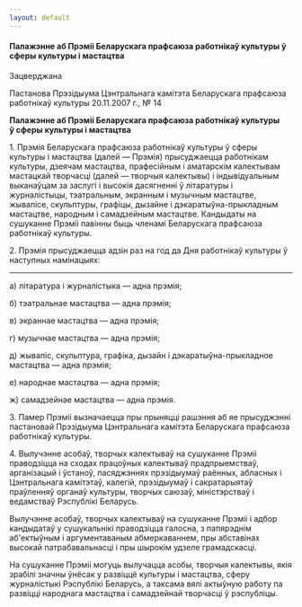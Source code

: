 ```yaml
---
layout: default
---
```


#### Палажэнне аб Прэміі Беларускага прафсаюза работнікаў культуры ў сферы культуры і мастацтва

Зацверджана

Пастанова Прэзідыума Цэнтральнага камітэта Беларускага прафсаюза
работнікаў культуры 20.11.2007 г., № 14

**Палажэнне аб Прэміі Беларускага прафсаюза работнікаў культуры  
ў сферы культуры і мастацтва**

1\. Прэмія Беларускага прафсаюза работнікаў культуры ў сферы культуры і
мастацтва (далей — Прэмія) прысуджаецца работнікам культуры, дзеячам
мастацтва, прафесійным і аматарскім калектывам мастацкай творчасці
(далей — творчыя калектывы) і індывідуальным выканаўцам за заслугі і
высокія дасягненні ў літаратуры і журналістыцы, тэатральным, экранным
і музычным мастацтве, жывапісе, скульптуры, графіцы, дызайне і
дэкаратыўна-прыкладным мастацтве, народным і самадзейным
мастацтве. Кандыдаты на сушуканне Прэміі павінны быць членамі
Беларускага прафсаюза работнікаў культуры.

2\. Прэмія прысуджаецца <span class="underline">адзін раз на год</span>
да Дня работнікаў культуры ў наступных намінацыях:

****

а) літаратура і журналістыка — адна прэмія;

б) тэатральнае мастацтва — адна прэмія;

в) экраннае мастацтва — адна прэмія;

г) музычнае мастацтва — адна прэмія;

д) жывапіс, скульптура, графіка, дызайн і дэкаратыўна-прыкладное
мастацтва — адна прэмія;

е) народнае мастацтва — адна прэмія;

ж) самадзейнае мастацтва — адна прэмія.

3\. Памер Прэміі вызначаецца пры прыняцці рашэння аб яе прысуджэнні
пастановай Прэзідыума Цэнтральнага камітэта Беларускага прафсаюза
работнікаў культуры.

4\. Вылучэнне асобаў, творчых калектываў на сушуканне Прэміі праводзіцца
на сходах працоўных калектываў прадпрыемстваў, арганізацый і ўстаноў,
пасяджэннях прэзідыумаў раённых, абласных і Цэнтральнага камітэтаў,
калегій, прэзідыумаў і сакратарыятаў праўленняў органаў культуры,
творчых саюзаў, міністэрстваў і ведамстваў Рэспублікі Беларусь.

Вылучэнне асобаў, творчых калектываў на сушуканне Прэміі і адбор
кандыдатаў у сушукальнікі праводзіцца галосна, з папярэднім
аб'ектыўным і аргументаваным абмеркаваннем, пры абставінах высокай
патрабавальнасці і пры шырокім удзеле грамадскасці.

На сушуканне Прэміі могуць вылучацца асобы, творчыя калектывы, якія
зрабілі значны ўнёсак у развіццё культуры і мастацтва, сферу
журналістыкі Рэспублікі Беларусь, а таксама вялі актыўную работу
па развіцці народнага мастацтва і самадзейнай творчасці ў рэспубліцы.
